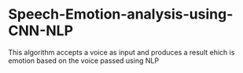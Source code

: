# Speech-Emotion-analysis-using-CNN-NLP
This algorithm accepts a voice as input and  produces a result ehich is emotion based on the voice passed using NLP
